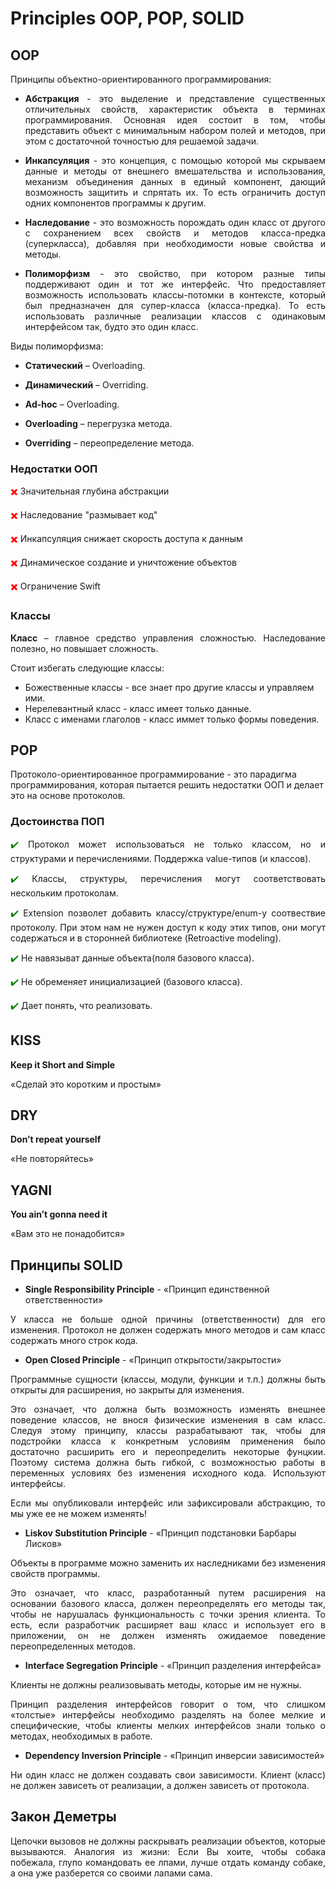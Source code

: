 # Principles OOP, POP, SOLID
## OOP
Принципы объектно-ориентированного программирования:  

* <p align="justify"><b>Абстракция</b> - это выделение и представление существенных отличительных свойств, характеристик объекта в терминах программирования. Основная идея состоит в том, чтобы представить объект с минимальным набором полей и методов, при этом с достаточной точностью для решаемой задачи.</p>
* <p align="justify"><b>Инкапсуляция</b> - это концепция, с помощью которой мы скрываем данные и методы от внешнего вмешательства и использования, механизм объединения данных в единый компонент, дающий возможность защитить и спрятать их. То есть ограничить доступ одних компонентов программы к другим.</p>
* <p align="justify"><b>Наследование</b> - это возможность порождать один класс от другого с сохранением всех свойств и методов класса-предка (суперкласса), добавляя при необходимости новые свойства и методы.</p>
* <p align="justify"><b>Полиморфизм</b> - это свойство, при котором разные типы поддерживают один и тот же интерфейс. Что предоставляет возможность использовать классы-потомки в контексте, который был предназначен для супер-класса (класса-предка). То есть использовать различные реализации классов с одинаковым интерфейсом так, будто это один класс.</p>

Виды полиморфизма:

* <p align="justify"><b>Статический</b> – Overloading.</p>
* <p align="justify"><b>Динамический</b> – Overriding.</p>
* <p align="justify"><b>Ad-hoc</b> – Overloading.</p>

* <p align="justify"><b>Overloading</b> – перегрузка метода.</p>
* <p align="justify"><b>Overriding</b> – переопределение метода.</p>

### Недостатки ООП
<p><font color="red">✖️</font> Значительная глубина абстракции</p>
<p><font color="red">✖️</font> Наследование "размывает код"</p>
<p><font color="red">✖️</font> Инкапсуляция снижает скорость доступа к данным</p>
<p><font color="red">✖️</font> Динамическое создание и уничтожение объектов</p>
<p><font color="red">✖️</font> Ограничение Swift</p>

### Классы
<p align="justify"><b>Класс</b> – главное средство управления сложностью. Наследование полезно, но повышает сложность.</p>

Стоит избегать следующие классы:

* Божественные классы - все знает про другие классы и управляем ими.  
* Нерелевантный класс - класс имеет только данные.  
* Класс с именами глаголов - класс иммет только формы поведения.

## POP
Протоколо-ориентированное программирование - это парадигма программирования, которая пытается решить недостатки ООП и делает это на основе протоколов.

### Достоинства ПОП
<p align="justify"><font color="green">✔️</font> Протокол может использоваться не только классом, но и структурами и перечислениями. Поддержка value-типов (и классов).</p>
<p align="justify"><font color="green">✔️</font> Классы, структуры, перечисления могут соответствовать нескольким протоколам.</p>
<p align="justify"><font color="green">✔️</font> Extension позволет добавить классу/структуре/enum-у соотвествие протоколу. При этом нам не нужен доступ к коду этих типов, они могут содержаться и в сторонней библиотеке (Retroactive modeling).</p>
<p align="justify"><font color="green">✔️</font> Не навязыват данные объекта(поля базового класса).</p>
<p align="justify"><font color="green">✔️</font> Не обременяет инициализацией (базового класса).</p>
<p align="justify"><font color="green">✔️</font> Дает понять, что реализовать.</p>

## KISS
<b>Keep it Short and Simple</b>
<p>«Сделай это коротким и простым»</p>

## DRY
<b>Don’t repeat yourself</b>
<p>«Не повторяйтесь»</p>

## YAGNI
<b>You ain’t gonna need it</b>
<p>«Вам это не понадобится»</p>

## Принципы SOLID
* <b>Single Responsibility Principle</b> - «Принцип единственной ответственности»
<p align="justify">У класса не больше одной причины (ответственности) для его изменения. Протокол не должен содержать много методов и сам класс содержать много строк кода.</p>

* <b>Open Closed Principle</b> - «Принцип открытости/закрытости»
<p align="justify">Программные сущности (классы, модули, функции и т.п.) должны быть открыты для расширения, но закрыты для изменения.</p>
<p align="justify">Это означает, что должна быть возможность изменять внешнее поведение классов, не внося физические изменения в сам класс. Следуя этому принципу, классы разрабатывают так, чтобы для подстройки класса к конкретным условиям применения было достаточно расширить его и переопределить некоторые фунцкии. Поэтому система должна быть гибкой, с возможностью работы в переменных условиях без изменения исходного кода. Используют интерфейсы.
<p align="justify">Если мы опубликовали интерфейс или зафиксировали абстракцию, то мы уже ее не можем изменять!</p>

* <b>Liskov Substitution Principle</b> - «Принцип подстановки Барбары Лисков»
<p align="justify">Объекты в программе можно заменить их наследниками без изменения свойств программы.</p>
<p align="justify">Это означает, что класс, разработанный путем расширения на основании базового класса, должен переопределять его методы так, чтобы не нарушалась функциональность с точки зрения клиента. То есть, если разработчик расширяет ваш класс и использует его в приложении, он не должен изменять ожидаемое поведение переопределенных методов.</p>

* <b>Interface Segregation Principle</b> - «Принцип разделения интерфейса»
<p align="justify">Клиенты не должны реализовывать методы, которые им не нужны.</p>
<p align="justify">Принцип разделения интерфейсов говорит о том, что слишком «толстые» интерфейсы необходимо разделять на более мелкие и специфические, чтобы клиенты мелких интерфейсов знали только о методах, необходимых в работе.</p>

* <b>Dependency Inversion Principle</b> - «Принцип инверсии зависимостей»
<p align="justify">Ни один класс не должен создавать свои зависимости. Клиент (класс) не должен зависеть от реализации, а должен зависеть от протокола.</p>

## Закон Деметры
<p align="justify">Цепочки вызовов не должны раскрывать реализации объектов, которые вызываются.
Аналогия из жизни: Если Вы хоите, чтобы собака побежала, глупо командовать ее лпами, лучше отдать команду собаке, а она уже разберется со своими лапами сама.</p>